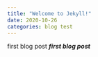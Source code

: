 ```yaml
---
title: "Welcome to Jekyll!"
date: 2020-10-26
categories: blog test
---
```


first blog post
***first blog post***
